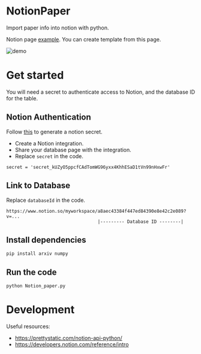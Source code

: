 # NotionPaper

Import paper info into notion with python.

Notion page [example](https://weihaoz.notion.site/b2e7bcbfb6bd4e8cb0116f5163551700). You can create template from this page.

![demo](demo.GIF)

# Get started

You will need a secret to authenticate access to Notion, and the database ID for the table.

## Notion Authentication

Follow [this](https://developers.notion.com/docs) to generate a notion secret.

- Create a Notion integration.
- Share your database page with the integration.
- Replace `secret` in the code.

```
secret = 'secret_kUZyO5ppcfCAdTomWG96yxx4KhhESaD1tVn99nHxwFr'
```

## Link to Database

Replace `databaseId` in the code.

```
https://www.notion.so/myworkspace/a8aec43384f447ed84390e8e42c2e089?v=...
                                  |--------- Database ID --------|
```

## Install dependencies

`pip install arxiv numpy`

## Run the code

`python Notion_paper.py`

# Development

Useful resources:

- https://prettystatic.com/notion-api-python/
- https://developers.notion.com/reference/intro
